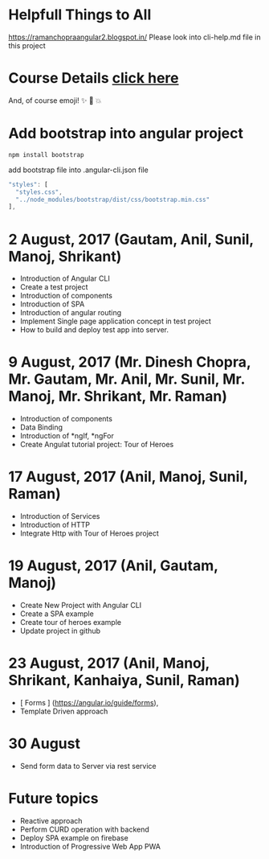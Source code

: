 # Helpfull Things to All
  https://ramanchopraangular2.blogspot.in/ 
  Please look into cli-help.md file in this project

# Course Details [click here](https://github.com/DineshChopra/AngularNinja/blob/master/course-details.md)

And, of course emoji! :sparkles: :camel: :boom:

# Add bootstrap into angular project 
``` 
npm install bootstrap
```
add bootstrap file into .angular-cli.json file
```javascript
"styles": [
  "styles.css",
  "../node_modules/bootstrap/dist/css/bootstrap.min.css"
],
```


# 2 August, 2017 (Gautam, Anil, Sunil, Manoj, Shrikant)
* Introduction of Angular CLI
* Create a test project
* Introduction of components
* Introduction of SPA
* Introduction of angular routing
* Implement Single page application concept in test project
* How to build and deploy test app into server.

# 9 August, 2017 (Mr. Dinesh Chopra, Mr. Gautam, Mr. Anil, Mr. Sunil, Mr. Manoj, Mr. Shrikant, Mr. Raman)
* Introduction of components
* Data Binding
* Introduction of *ngIf, *ngFor
* Create Angulat tutorial project: Tour of Heroes

# 17 August, 2017 (Anil, Manoj, Sunil, Raman)
* Introduction of Services
* Introduction of HTTP
* Integrate Http with Tour of Heroes project

# 19 August, 2017 (Anil, Gautam, Manoj)
* Create New Project with Angular CLI
* Create a SPA example
* Create tour of heroes example
* Update project in github

# 23 August, 2017 (Anil, Manoj, Shrikant, Kanhaiya, Sunil, Raman)
* [ Forms ] (https://angular.io/guide/forms), 
* Template Driven approach

# 30 August
* Send form data to Server via rest service

# Future topics
* Reactive approach
* Perform CURD operation with backend
* Deploy SPA example on firebase
* Introduction of Progressive Web App PWA